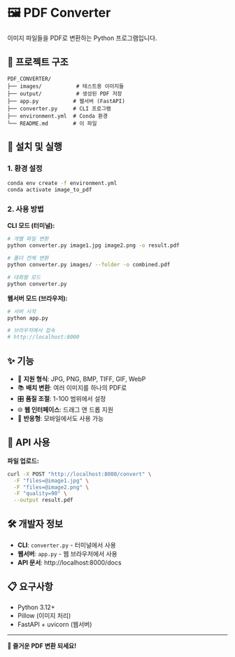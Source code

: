 # 🖼️ PDF Converter

이미지 파일들을 PDF로 변환하는 Python 프로그램입니다.

## 📁 프로젝트 구조

```
PDF_CONVERTER/
├── images/           # 테스트용 이미지들
├── output/           # 생성된 PDF 저장
├── app.py           # 웹서버 (FastAPI)
├── converter.py     # CLI 프로그램
├── environment.yml  # Conda 환경
└── README.md        # 이 파일
```

## 🚀 설치 및 실행

### 1. 환경 설정
```bash
conda env create -f environment.yml
conda activate image_to_pdf
```

### 2. 사용 방법

**CLI 모드 (터미널):**
```bash
# 개별 파일 변환
python converter.py image1.jpg image2.png -o result.pdf

# 폴더 전체 변환
python converter.py images/ --folder -o combined.pdf

# 대화형 모드
python converter.py
```

**웹서버 모드 (브라우저):**
```bash
# 서버 시작
python app.py

# 브라우저에서 접속
# http://localhost:8000
```

## ✨ 기능

- 📸 **지원 형식**: JPG, PNG, BMP, TIFF, GIF, WebP
- 📚 **배치 변환**: 여러 이미지를 하나의 PDF로
- 🎛️ **품질 조절**: 1-100 범위에서 설정
- 🌐 **웹 인터페이스**: 드래그 앤 드롭 지원
- 📱 **반응형**: 모바일에서도 사용 가능

## 📡 API 사용

**파일 업로드:**
```bash
curl -X POST "http://localhost:8000/convert" \
  -F "files=@image1.jpg" \
  -F "files=@image2.png" \
  -F "quality=90" \
  --output result.pdf
```

## 🛠️ 개발자 정보

- **CLI**: `converter.py` - 터미널에서 사용
- **웹서버**: `app.py` - 웹 브라우저에서 사용
- **API 문서**: http://localhost:8000/docs

## 📋 요구사항

- Python 3.12+
- Pillow (이미지 처리)
- FastAPI + uvicorn (웹서버)

---

**🎉 즐거운 PDF 변환 되세요!**